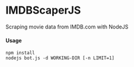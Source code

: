 # IMDBScaperJS
Scraping movie data from IMDB.com with NodeJS


#### Usage
```
npm install
nodejs bot.js -d WORKING-DIR [-n LIMIT=1]
```
